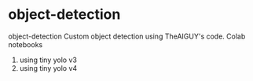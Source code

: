 # object-detection
object-detection
Custom object detection 
using TheAIGUY's code.
Colab notebooks
1) using tiny yolo v3 
2) using tiny yolo v4
